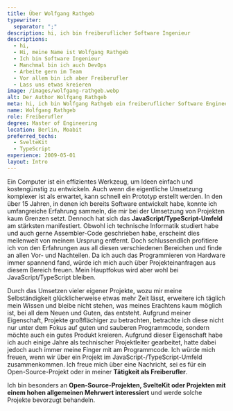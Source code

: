 ```yaml
---
title: Über Wolfgang Rathgeb
typewriter:
  separator: ";"
description: hi, ich bin freiberuflicher Software Ingenieur
descriptions:
  - hi,
  - Hi, meine Name ist Wolfgang Rathgeb
  - Ich bin Software Ingenieur
  - Manchmal bin ich auch DevOps
  - Arbeite gern im Team
  - Vor allem bin ich aber Freiberufler
  - Lass uns etwas kreieren
image: /images/wolfgang-rathgeb.webp
alt: Der Author Wolfgang Rathgeb
meta: hi, ich bin Wolfgang Rathgeb ein freiberuflicher Software Engineer im JavaScript/TypeScript Umfeld und habe ursprünglich technische Informatik studiert.
name: Wolfgang Rathgeb
role: Freiberufler
degree: Master of Engineering
location: Berlin, Moabit
preferred_techs:
  - SvelteKit
  - TypeScript
experience: 2009-05-01
layout: Intro
---
```


Ein Computer ist ein effizientes Werkzeug, um Ideen einfach und kostengünstig zu entwickeln. Auch wenn die eigentliche Umsetzung komplexer ist als erwartet, kann schnell ein Prototyp erstellt werden. In den über 15 Jahren, in denen ich bereits Software entwickelt habe, konnte ich umfangreiche Erfahrung sammeln, die mir bei der Umsetzung von Projekten kaum Grenzen setzt. Dennoch hat sich das **JavaScript/TypeScript-Umfeld** am stärksten manifestiert. Obwohl ich technische Informatik studiert habe und auch gerne Assembler-Code geschrieben habe, erscheint dies meilenweit von meinem Ursprung entfernt. Doch schlussendlich profitiere ich von den Erfahrungen aus all diesen verschiedenen Bereichen und finde an allen Vor- und Nachteilen. Da ich auch das Programmieren von Hardware immer spannend fand, würde ich mich auch über Projekteinanfragen aus diesem Bereich freuen. Mein Hauptfokus wird aber wohl bei JavaScript/TypeScript bleiben.

Durch das Umsetzen vieler eigener Projekte, wozu mir meine Selbständigkeit glücklicherweise etwas mehr Zeit lässt, erweitere ich täglich mein Wissen und bleibe nicht stehen, was meines Erachtens kaum möglich ist, bei all dem Neuen und Guten, das entsteht. Aufgrund meiner Eigenschaft, Projekte großflächiger zu betrachten, betrachte ich diese nicht nur unter dem Fokus auf guten und sauberen Programmcode, sondern möchte auch ein gutes Produkt kreieren. Aufgrund dieser Eigenschaft habe ich auch einige Jahre als technischer Projektleiter gearbeitet, hatte dabei jedoch auch immer meine Finger mit am Programmcode.
Ich würde mich freuen, wenn wir über ein Projekt im JavaScript-/TypeScript-Umfeld zusammenkommen. Ich freue mich über eine Nachricht, sei es für ein Open-Source-Projekt oder in meiner **Tätigkeit als Freiberufler**.

Ich bin besonders an **Open-Source-Projekten, SvelteKit oder Projekten mit einem hohen allgemeinen Mehrwert interessiert** und werde solche Projekte bevorzugt behandeln.
